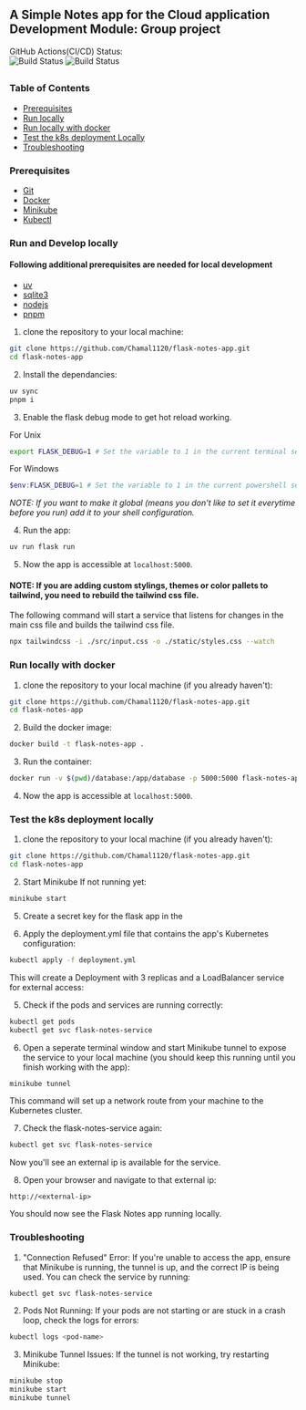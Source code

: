 ## A Simple Notes app for the Cloud application Development Module: Group project

GitHub Actions(CI/CD) Status: <br>
![Build Status](https://github.com/Chamal1120/flask-notes-app/actions/workflows/test.yml/badge.svg)
![Build Status](https://github.com/Chamal1120/flask-notes-app/actions/workflows/ci.yml/badge.svg)

##

### Table of Contents

- [Prerequisites](#prerequisites)
- [Run locally](#Run-locally)
- [Run locally with docker](#Run-locally-with-docker)
- [Test the k8s deployment Locally](#Test-the-k8s-deployment-locally)
- [Troubleshooting](#troubleshooting)

### Prerequisites

- [Git](https://git-scm.com/)
- [Docker](https://www.docker.com/get-started)
- [Minikube](https://minikube.sigs.k8s.io/docs/)
- [Kubectl](https://kubernetes.io/docs/tasks/tools/install-kubectl/)

### Run and Develop locally

#### Following additional prerequisites are needed for local development

* [uv](https://docs.astral.sh/uv/) 
* [sqlite3](https://www.sqlite.org/)
* [nodejs](https://nodejs.org/en)
* [pnpm](https://pnpm.io/)

1. clone the repository to your local machine:

```bash
git clone https://github.com/Chamal1120/flask-notes-app.git
cd flask-notes-app
```

2. Install the dependancies:

```bash
uv sync
pnpm i
```

3. Enable the flask debug mode to get hot reload working.

For Unix
```bash
export FLASK_DEBUG=1 # Set the variable to 1 in the current terminal session
```

For Windows
```powershell
$env:FLASK_DEBUG=1 # Set the variable to 1 in the current powershell session
```

_NOTE: If you want to make it global (means you don't like to set it everytime before you run) add it to your shell configuration._

4. Run the app:

```bash
uv run flask run
```

5. Now the app is accessible at `localhost:5000`.

#### NOTE: If you are adding custom stylings, themes or color pallets to tailwind, you need to rebuild the tailwind css file.

The following command will start a service that listens for changes in the main css file and builds the tailwind css file.

```bash
npx tailwindcss -i ./src/input.css -o ./static/styles.css --watch
```

### Run locally with docker

1. clone the repository to your local machine (if you already haven't):

```bash
git clone https://github.com/Chamal1120/flask-notes-app.git
cd flask-notes-app
```

2. Build the docker image:

```bash
docker build -t flask-notes-app .
```

3. Run the container:

```bash
docker run -v $(pwd)/database:/app/database -p 5000:5000 flask-notes-app
```

4. Now the app is accessible at `localhost:5000`.

### Test the k8s deployment locally

1. clone the repository to your local machine (if you already haven't):

```bash
git clone https://github.com/Chamal1120/flask-notes-app.git
cd flask-notes-app
```

2. Start Minikube If not running yet:
```bash
minikube start
```

5. Create a secret key for the flask app in the 

4. Apply the deployment.yml file that contains the app's Kubernetes configuration:

```bash
kubectl apply -f deployment.yml
```

This will create a Deployment with 3 replicas and a LoadBalancer service for external access:

5. Check if the pods and services are running correctly:

```bash
kubectl get pods
kubectl get svc flask-notes-service
```

6. Open a seperate terminal window and start Minikube tunnel to expose the service to your local machine (you should keep this running until you finish working with the app):

```bash
minikube tunnel
```

This command will set up a network route from your machine to the Kubernetes cluster.

7. Check the flask-notes-service again:

```bash
kubectl get svc flask-notes-service
```

Now you'll see an external ip is available for the service.

8. Open your browser and navigate to that external ip:

```
http://<external-ip>
```

You should now see the Flask Notes app running locally.

### Troubleshooting

1. "Connection Refused" Error: If you're unable to access the app, ensure that Minikube is running, the tunnel is up, and the correct IP is being used. You can check the service by running:

```bash
kubectl get svc flask-notes-service
```

2. Pods Not Running: If your pods are not starting or are stuck in a crash loop, check the logs for errors:

```bash
kubectl logs <pod-name>
```

3. Minikube Tunnel Issues: If the tunnel is not working, try restarting Minikube:

```bash
minikube stop
minikube start
minikube tunnel
```
